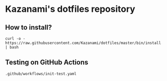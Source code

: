 # Kazanami's dotfiles repository

## How to install?
```
curl -o - https://raw.githubusercontent.com/Kazanami/dotfiles/master/bin/install.sh | bash
```

## Testing on GitHub Actions
```
.github/workflows/init-test.yaml
```
